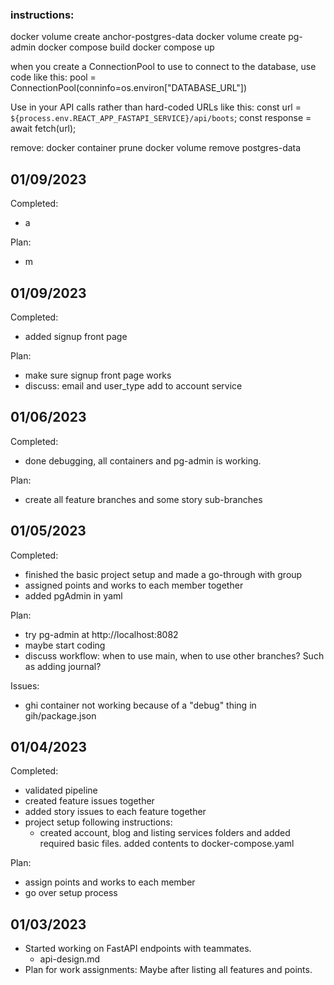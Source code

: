 ### instructions:

docker volume create anchor-postgres-data
docker volume create pg-admin
docker compose build
docker compose up

when you create a ConnectionPool to use to connect to the database, use code like this:
pool = ConnectionPool(conninfo=os.environ["DATABASE_URL"])

Use in your API calls rather than hard-coded URLs like this:
const url = `${process.env.REACT_APP_FASTAPI_SERVICE}/api/boots`;
const response = await fetch(url);

remove:
docker container prune
docker volume remove postgres-data

## 01/09/2023

Completed:

- a

Plan:

- m

## 01/09/2023

Completed:

- added signup front page

Plan:

- make sure signup front page works
- discuss: email and user_type add to account service

## 01/06/2023

Completed:

- done debugging, all containers and pg-admin is working.

Plan:

- create all feature branches and some story sub-branches

## 01/05/2023

Completed:

- finished the basic project setup and made a go-through with group
- assigned points and works to each member together
- added pgAdmin in yaml

Plan:

- try pg-admin at http://localhost:8082
- maybe start coding
- discuss workflow: when to use main, when to use other branches? Such as adding journal?

Issues:

- ghi container not working because of a "debug" thing in gih/package.json

## 01/04/2023

Completed:

- validated pipeline
- created feature issues together
- added story issues to each feature together
- project setup following instructions:
  - created account, blog and listing services folders and added required basic files. added contents to docker-compose.yaml

Plan:

- assign points and works to each member
- go over setup process

## 01/03/2023

- Started working on FastAPI endpoints with teammates.
  - api-design.md
- Plan for work assignments: Maybe after listing all features and points.
